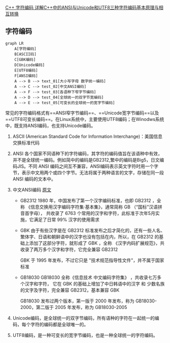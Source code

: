 [C++ 字符编码 详解C++中的ANSI与Unicode和UTF8三种字符编码基本原理与相互转换](http://www.qb5200.com/article/410488.html)

## 字符编码

~~~mermaid
graph LR
    A[字符编码]
    B[ASCII码]
    C[GBK编码]
    D[Unicode编码]
    E[UTF8编码]
    F[ANSI编码]
	A --> B --> text_01[大小写字母 数字统一编码]
    A --> C --> test_02[中文ANSI编码]
    A --> F --> test_03[各语种下窄字节编码]
    A --> D --> test_04[全球统一的双字节宽编码]
    A --> E --> test_05[可变长的全球统一的宽字节编码]
~~~

常见的字符编码格式有==ANSI窄字节编码==、==Unicode宽字节编码==以及==UTF8可变长编码==。在Linux系统中，主要使用UTF8编码；在Winodws系统中，既支持ANSI编码，也支持Unicode编码。

1. ASCII (American Standard Code for Information Interchange)：美国信息交换标准代码

2. ANSI 各个国家不同语种下的字符编码，其字符的编码值旨在该语种中有效，并不是全球统一编码。例如简中的编码是GB2312,繁中的编码是Big5，日文编码JIS。不同 ANSI 编码之间互不兼容，ANSI编码表示英文字符时用一个字节，表示中文用两个或四个字节。无法将属于两种语言的文字，存储在同一段 ANSI 编码的文本中。


3. 中文ANSI编码 [原文](https://zhuanlan.zhihu.com/p/453675608)
    + GB2312
        1980 年，中国发布了第一个汉字编码标准，也即 GB2312 ，全称 《信息交换用汉字编码字符集·基本集》，通常简称 GB （“国标”汉语拼音首字母）， 共收录了 6763 个常用的汉字和字符，此标准于次年5月实施，它满足了日常 99% 汉字的使用需求

    + GBK
        由于有些汉字是在 GB2312 标准发布之后才简化的，还有一些人名、繁体字、日语和朝鲜语中的汉字也没有包括在内，所以，在 GB2312 的基础上添加了这部分字符，就形成了 GBK ，全称 《汉字内码扩展规范》，共收录了两万多个汉字和字符，它完全兼容 GB2312

        GBK 于 1995 年发布，不过它只是 "技术规范指导性文件"，并不属于国家标准

    + GB18030
        GB18030 全称《信息技术 中文编码字符集》 ，共收录七万多个汉字和字符， 它在 GBK 的基础上增加了中日韩语中的汉字 和 少数名族的文字及字符，完全兼容 GB2312，基本兼容 GBK

        GB18030 发布过两个版本，第一版于 2000 年发布，称为 GB18030-2000，第二版于 2005 年发布，称为 GB18030-2005
    
4. Unicode编码，是全球统一的双字节编码，所有语种的字符在一起统一的编码，每个字符的编码都是全球唯一的。

5. UTF8编码，是一种可变长的宽字节编码，也是一种全球统一的字符编码。
    